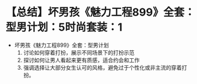 # 【总结】坏男孩《魅力工程899》全套：型男计划：5时尚套装：1

-   坏男孩《魅力工程899》全套：型男计划
    1.  讨论如何穿着打扮，展示不同场景下的打扮示范
    2.  探讨如何让男人看起来更有质感，适合约会和工作
    3.  强调选择让大部分女生认可的风格，避免过于个性化或非主流的穿着打扮。